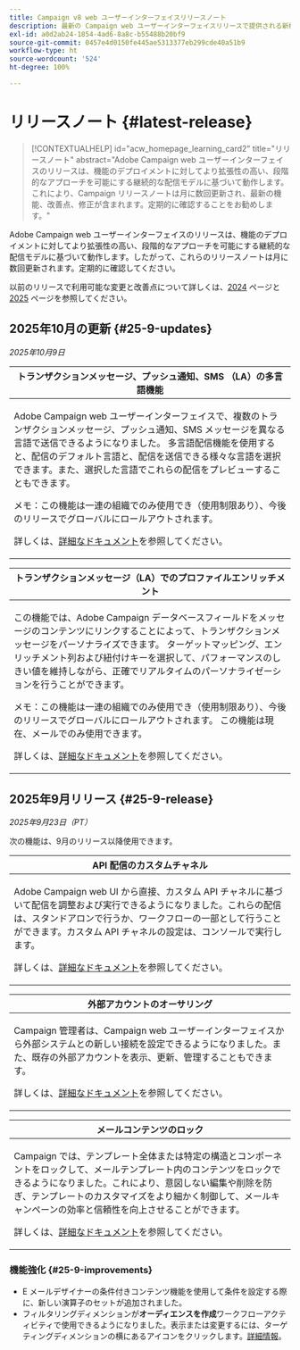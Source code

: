 ```yaml
---
title: Campaign v8 web ユーザーインターフェイスリリースノート
description: 最新の Campaign web ユーザーインターフェイスリリースで提供される新機能について説明します
exl-id: a0d2ab24-1854-4ad6-8a8c-b55488b20bf9
source-git-commit: 0457e4d0150fe445ae5313377eb299cde40a51b9
workflow-type: ht
source-wordcount: '524'
ht-degree: 100%

---
```


# リリースノート {#latest-release}

>[!CONTEXTUALHELP]
>id="acw_homepage_learning_card2"
>title="リリースノート"
>abstract="Adobe Campaign web ユーザーインターフェイスのリリースは、機能のデプロイメントに対してより拡張性の高い、段階的なアプローチを可能にする継続的な配信モデルに基づいて動作します。これにより、Campaign リリースノートは月に数回更新され、最新の機能、改善点、修正が含まれます。定期的に確認することをお勧めします。"

Adobe Campaign web ユーザーインターフェイスのリリースは、機能のデプロイメントに対してより拡張性の高い、段階的なアプローチを可能にする継続的な配信モデルに基づいて動作します。したがって、これらのリリースノートは月に数回更新されます。定期的に確認してください。

以前のリリースで利用可能な変更と改善点について詳しくは、[2024](release-notes-24.md) ページと [2025](release-notes-25.md) ページを参照してください。

## 2025年10月の更新 {#25-9-updates}

_2025年10月9日_

<table>
<thead>
<tr>
<th><strong>トランザクションメッセージ、プッシュ通知、SMS （LA）の多言語機能</strong><br/></th> 
</tr>
</thead>
<tbody>
<tr>
<td>
<p>Adobe Campaign web ユーザーインターフェイスで、複数のトランザクションメッセージ、プッシュ通知、SMS メッセージを異なる言語で送信できるようになりました。 多言語配信機能を使用すると、配信のデフォルト言語と、配信を送信できる様々な言語を選択できます。また、選択した言語でこれらの配信をプレビューすることもできます。</p>
<p>メモ：この機能は一連の組織でのみ使用でき（使用制限あり）、今後のリリースでグローバルにロールアウトされます。</p>
<p>詳しくは、<a href="../msg/multilingual.md">詳細なドキュメント</a>を参照してください。</p>
</td>
</tr>
</tbody>
</table>

<table>
<thead>
<tr>
<th><strong>トランザクションメッセージ（LA）でのプロファイルエンリッチメント</strong><br/></th> 
</tr>
</thead>
<tbody>
<tr>
<td>
<p>この機能では、Adobe Campaign データベースフィールドをメッセージのコンテンツにリンクすることによって、トランザクションメッセージをパーソナライズできます。 ターゲットマッピング、エンリッチメント列および紐付けキーを選択して、パフォーマンスのしきい値を維持しながら、正確でリアルタイムのパーソナライゼーションを行うことができます。</p>
<p>メモ：この機能は一連の組織でのみ使用でき（使用制限あり）、今後のリリースでグローバルにロールアウトされます。 この機能は現在、メールでのみ使用できます。</p>
<p>詳しくは、<a href="../transactional-messaging/profile-enrichment.md">詳細なドキュメント</a>を参照してください。</p>
</td>
</tr>
</tbody>
</table>


## 2025年9月リリース {#25-9-release}

_2025年9月23日（PT）_

次の機能は、9月のリリース以降使用できます。

<table>
<thead>
<tr>
<th><strong>API 配信のカスタムチャネル</strong><br/></th>
</tr>
</thead>
<tbody>
<tr>
<td>
<p>Adobe Campaign web UI から直接、カスタム API チャネルに基づいて配信を調整および実行できるようになりました。これらの配信は、スタンドアロンで行うか、ワークフローの一部として行うことができます。カスタム API チャネルの設定は、コンソールで実行します。</p>
<p>詳しくは、<a href="../call-center/gs-custom-channel.md">詳細なドキュメント</a>を参照してください。</p>
</td>
</tr>
</tbody>
</table>

<table>
<thead>
<tr>
<th><strong>外部アカウントのオーサリング</strong><br/></th>
</tr>
</thead>
<tbody>
<tr>
<td>
<p>Campaign 管理者は、Campaign web ユーザーインターフェイスから外部システムとの新しい接続を設定できるようになりました。また、既存の外部アカウントを表示、更新、管理することもできます。</p>
<p>詳しくは、<a href="../administration/create-external-account.md">詳細なドキュメント</a>を参照してください。</p>
</td>
</tr>
</tbody>
</table>

<table>
<thead>
<tr>
<th><strong>メールコンテンツのロック</strong><br/></th>
</tr>
</thead>
<tbody>
<tr>
<td>
<p>Campaign では、テンプレート全体または特定の構造とコンポーネントをロックして、メールテンプレート内のコンテンツをロックできるようになりました。これにより、意図しない編集や削除を防ぎ、テンプレートのカスタマイズをより細かく制御して、メールキャンペーンの効率と信頼性を向上させることができます。</p>
<p>詳しくは、<a href="../content/content-locking.md">詳細なドキュメント</a>を参照してください。</p>
</td>
</tr>
</tbody>
</table>

<!--table>
<thead>
<tr>
<th><strong>Integration with Adobe GenStudio</strong><br/></th>  LA? sort? Juliette
</tr>
</thead>
<tbody>
<tr>
<td>
<p>To enhance marketing efficiency and to maintain brand consistency, you can now seamlessly integrate GenStudio for Performance Marketing experiences with Campaign. This enables you to leverage GenStudio's AI-power content creation alongside Campaign's advanced orchestration capabilities.<p>
<p>For more information, refer to the detailed documentation.</p>
</td>
</tr>
</tbody>
</table-->

<!--table>
<thead>
<tr>
<th><strong>Dark mode support in the Email designer</strong><br/></th> -> pas sept, modifier composant... -> Juliette
</tr>
</thead>
<tbody>
<tr>
<td>
<p>The Email Designer now offers the ability to switch to dark mode view, where you can additionally define specific custom settings. Note that the final rendering depends on the recipient's email client, and not all email clients support dark mode.</p>
<p>For more information, refer to the detailed documentation.</p>
</td>
</tr>
</tbody>
</table-->

<!--table>>
<thead>
<tr>
<th><strong>Multilingual capabilities for transactional messaging and push notifications (LA)</strong><br/></th> 
</tr>
</thead>
<tbody>
<tr>
<td>
<p>You can now send multiple transactional messages and push notifications in different languages in Adobe Campaign Web User Interface. The Multilingual delivery feature allows you to choose the default language of your delivery as well as the different languages in which the delivery can be sent. You can also preview these deliveries in the languages you have chosen.</p>
<p>Note: this capability is only available for a set of organizations (Limited Availability), and will be rolled out globally in a future release.</p>
<p>For more information, refer to the detailed documentation.</p>
</td>
</tr>
</tbody>
</table-->

<!--table>
<thead>
<tr>
<th><strong>Profile enrichment in Transactional Messages (LA)</strong><br/></th> 
</tr>
</thead>
<tbody>
<tr>
<td>
<p>This capability allows you to personalize transactional messages (Email, SMS, Push) by linking Adobe Campaign database fields to the message content. You can select target mappings, enrichment columns, and a reconciliation key to ensure accurate, real-time personalization while maintaining performance thresholds.</p>
<p>Note: this capability is only available for a set of organizations (Limited Availability), and will be rolled out globally in a future release.</p>
<p>For more information, refer to the detailed documentation.</p>
</td>
</tr>
</tbody>
</table-->

<!--table>
<thead>
<tr>
<th><strong>Dynamic reporting for transactional messaging (LA)</strong><br/></th> 
</tr>
</thead>
<tbody>
<tr>
<td>
<p>Note: this capability is only available for a set of organizations (Limited Availability), and will be rolled out globally in a future release.</p>
<p>For more information, refer to the detailed documentation.</p>
</td>
</tr>
</tbody>
</table-->


### 機能強化 {#25-9-improvements}

* E メールデザイナーの条件付きコンテンツ機能を使用して条件を設定する際に、新しい演算子のセットが追加されました。
* フィルタリングディメンションが&#x200B;**オーディエンスを作成**&#x200B;ワークフローアクティビティで使用できるようになりました。表示または変更するには、ターゲティングディメンションの横にあるアイコンをクリックします。[詳細情報](../workflows/activities/build-audience.md#build-audience-configuration)。
<!--

NEO-84915 Stop button for deliveries???? ->>> met pas, juste bouton ajouté dans webUI meme comportement que console. bleu, marche, marche pas.
NEO-90345 WebUI - Extended operators for dynamic content ->>>> deja mis
NEO-88858 WebUI - Send proof from execution recurring delivery -> bug
NEO-89777 Content locking on create email template -> juliette
NEO-90365 Multi-lingual – Identify fields editable from variants???? -> fix pour SMS
query activity -> query ds workflow fitleting dimentsion 

-->


